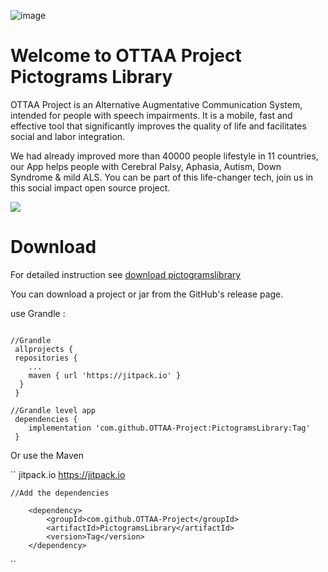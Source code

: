 ![image](https://ottaaproject.com/img/ottaa-project.svg)

# Welcome to OTTAA Project Pictograms Library #



OTTAA Project is an Alternative Augmentative Communication System, intended for people with speech impairments. It is a mobile, fast and effective tool that significantly improves the quality of life and facilitates social and labor integration.

We had already improved more than 40000 people lifestyle in 11 countries, our App helps people with Cerebral Palsy, Aphasia, Autism, Down Syndrome & mild ALS.
You can be part of this life-changer tech, join us in this social impact open source project.


[![](http://img.youtube.com/vi/zAL7yWxc-gU/0.jpg)](http://www.youtube.com/watch?v=zAL7yWxc-gU "Video")


# Download

For detailed instruction see [download pictogramslibrary]()

You can download a project or jar from the GitHub's release page.

use Grandle :

```

//Grandle
 allprojects {
 repositories {
	...
	maven { url 'https://jitpack.io' }
  }
 }

//Grandle level app
 dependencies {
    implementation 'com.github.OTTAA-Project:PictogramsLibrary:Tag'
 }

```
Or use the  Maven

``
	<repositories>
		<repository>
		    <id>jitpack.io</id>
		    <url>https://jitpack.io</url>
		</repository>
	</repositories>

	//Add the dependencies

		<dependency>
    	    <groupId>com.github.OTTAA-Project</groupId>
    	    <artifactId>PictogramsLibrary</artifactId>
    	    <version>Tag</version>
    	</dependency>
``
